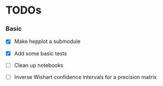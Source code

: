 # TODOs

### Basic

- [x] Make hepplot a submodule
- [x] Add some basic tests
- [ ] Clean up notebooks
- [ ] Inverse Wishart confidence intervals for a precision matrix

